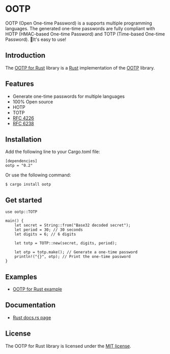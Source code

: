 # OOTP

OOTP (Open One-time Password) is a supports multiple programming languages. The generated one-time passwords are fully compliant with HOTP (HMAC-based One-time Password) and TOTP (Time-based One-time Password). 🚀It's easy to use!

## Introduction

The [OOTP for Rust](https://crates.io/crates/ootp) library is a [Rust](https://www.rust-lang.org/) implementation of the [OOTP](https://github.com/bytegem/ootp) library.

## Features

 * Generate one-time passwords for multiple languages
 * 100% Open source
 * HOTP
 * TOTP
 * [RFC 4226](https://tools.ietf.org/html/rfc4226)
 * [RFC 6238](https://tools.ietf.org/html/rfc6238)

## Installation

Add the following line to your Cargo.toml file:

    [dependencies]
    ootp = "0.2"

Or use the following command:

    $ cargo install ootp

## Get started

    use ootp::TOTP

    main() {
        let secret = String::from("Base32 decoded secret");
        let period = 30; // 30 seconds
        let digits = 6; // 6 digits

        let totp = TOTP::new(secret, digits, period);

        let otp = totp.make(); // Generate a one-time password
        println!("{}", otp); // Print the one-time password
    }

## Examples

 * [OOTP for Rust example](https://github.com/bytegem/ootp/tree/main/examples/rust-example)

## Documentation

 * [Rust docs.rs page](https://docs.rs/ootp)

## License

The OOTP for Rust library is licensed under the [MIT license](https://github.com/bytegem/ootp/blob/main/LICENSE).
